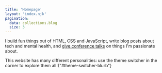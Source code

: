 ```yaml
---
title: 'Homepage'
layout: 'index.njk'
pagination:
  data: collections.blog
  size: 3
---
```


I [build fun things](/links#projects) out of HTML, CSS and JavaScript, write [blog posts](/blog) about tech and mental health, and [give conference talks](/talks) on things I'm passionate about.

This website has many different personalities: use the theme switcher in the corner to explore them all!{"#theme-switcher-blurb"}
